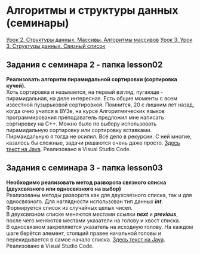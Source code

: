 # Алгоритмы и структуры данных (семинары)

[Урок 2. Структуры данных. Массивы. Алгоритмы массивов](#lesson02) 
[Урок 3. Урок 3. Структуры данных. Связный список](#lesson03) 
  
## <a id="lesson02"/> Задания с семинара 2 - папка lesson02  
**Реализовать алгоритм пирамидальной сортировки (сортировка кучей).**  
Хоть сортировка и называется, на первый взгляд, пугающе - пирамидальная, на деле интересная. Есть общие моменты с всем известной пузырьковой сортировкой. Помнится, 20 с лишним лет назад, когда очно учился в ВУЗе, на курсе Алгоритмических языков программирования преподаватель предложил мне написать сортировку на С++. Можно было по выбору использовать пирамидальную сортировку или сортировку вставками. Пирмаидальную я тогда не осилил. Всё дело в рекурсии. С ней многие, казалось бы сложные, задачи решаются очень даже просто. [Здесь текст на Java](https://github.com/dtnfktu/Algorithm/blob/main/lesson02/MySorting.java).  Реализовано в Visual Studio Code.  

## <a id="lesson02"/> Задания с семинара 3 - папка lesson03  
**Необходимо реализовать метод разворота связного списка (двухсвязного или односвязного на выбор)**   
Реализованы методы разворота как для двухсвязного списка, так и для односвязного. Для наглядности использован тип данных ***int***.  Формируется список из случайных целых чисел.  
В двухсвязном списке меняются местами ссылки ***next*** и ***previous***, после чего меняются местами указатели на голову и хвост списка.  
В односвязном закрепляется указатель на исходную голову. На каждом шаге берётся элемент, стоящий правее начальной головы и перекидывается в самое начало списка.
[Здесь текст на Java](https://github.com/dtnfktu/Algorithm/tree/main/lesson03).  Реализовано в Visual Studio Code.  
